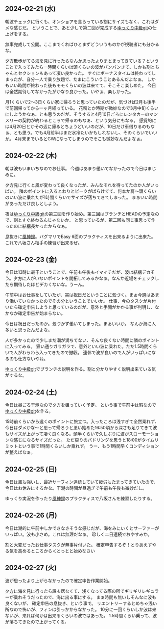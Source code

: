 ## 2024-02-21 (水)

朝波チェックに行くも、オンショアを食らっている割にサイズもなく、これはダメな感じだ。
ということで、あと少しで第二回が完成する[ゆっくり中級git](%E3%82%86%E3%81%A3%E3%81%8F%E3%82%8A%E4%B8%AD%E7%B4%9Agit)の仕上げをする。

無事完成して公開。ここまでくればひとまずどういうものかが視聴者にも分かるな。

夕方散歩がてら海を見に行ったらなんか思ったよりまとまってきている？ということで入ってみたら一時間くらいは頭くらいの波がバンバンきて、しかも割とちゃんとセクションもあって凄い良かった。
すぐにボーナスタイムは終わってしまったが、自分一人で乗り放題で、たまにこういうことあるんだよなぁ。
しかもいい時間が終わった後もモモくらいの波は来てて、そこそこ楽しめた。
今日は全然期待してなかったがかなり良かった。いやぁ、楽しかった。

月1くらいで2〜3日くらい家に帰ろうと思っていたのだが、気づけば2月も後半で前回帰ってから一ヶ月経っている。
花粉とか時期が微妙なので3月中旬くらいにしようかなぁ、とも思うのだが、そうすると4月10日ごろにレンタカーのマンスリーの契約が終わるところで帰るのもなぁ、という気分にもなる。
感覚的には4月20日とかその辺に帰るとちょうどいいのだが、10日だけ車借りるのもなぁ、とも思う。でも4月前半はまだ水冷たいかもしれないし、そのくらいでいいか。
4月末までいるとGWになってしまうのでそこも微妙なんだよなぁ。

## 2024-02-22 (木)

朝は波もいまいちなのでお仕事。
今週はあまり働いてなかったので今日はまじめに。

夕方見に行くと風が変わって良くなったが、みんなそれを待ってたのか人がいっぱい。
隣のポイントに入るとわりとピークがばらけてて、何本か肩～頭くらいのいい波に乗れたが1時間くらいでサイズが落ちてきてしまった。
まぁいい時間があっただけ良しとしよう。

夜は[ゆっくり中級git](%E3%82%86%E3%81%A3%E3%81%8F%E3%82%8A%E4%B8%AD%E7%B4%9Agit)の第三回を作り始め。第三回はブランチとHEADの予定なので、割とすぐ終わるんじゃないか、
と思っているが、第二回も同じ事思って作ったのに結構長かったからなぁ。

息抜きに[風神録](%E9%A2%A8%E7%A5%9E%E9%8C%B2)。バグマリでEasy 6面のプラクティスを出来るように出来た。これで八坂さん相手の練習が出来るぜ。

## 2024-02-23 (金)

今日は13時に最干ということで、午前も午後もイマイチだが、波は結構デカそう。夕方に人がいないポイントを開拓してみるかなぁ。なんか近場をチェックしたら期待したほどデカくないな。うーん。

午前中はお仕事をしていたが、実は祝日だということに気づく。まぁ今週はあまり働いていなかったのでその分ということでいいか。
仕事、今のタスクが片付いたら確定申告しようと思っているのだが、意外と手間がかかる事が判明し、なかなか確定申告が始まらない。

今日は祝日だったのか。気づかず働いてしまった。まぁいいか。
なんか海に人多いと思ったんだよな。

人が多かったので少しまだ潮が満ちてない、そんな良くない時間に隣のポイントに入ってみる。
狙い通りガラガラで、意外といい波に乗れた。ただ1.5時間くらいで人がわらわら入ってきたので撤収。
連休で波が良いので人がいっぱいになるのも仕方ないやね。

[ゆっくり中級git](%E3%82%86%E3%81%A3%E3%81%8F%E3%82%8A%E4%B8%AD%E7%B4%9Agit)でブランチの説明を作る。割と分かりやすく説明出来ている気がするな。

## 2024-02-24 (土)

今日は昼ごろ干潮なので夕方を狙っていく予定。
という事で午前中は暇なので[ゆっくり中級git](%E3%82%86%E3%81%A3%E3%81%8F%E3%82%8A%E4%B8%AD%E7%B4%9Agit)を作る。

15時前くらいから遠くのポイントに旅立つ。入ったころは浅すぎて全然乗れず、今日はダメかな～と思って帰ろうと思い始めた16:50頃から深さも足りてきて波もサイズが上がって凄く良くなる。頭半くらいで久しぶりに波がスローモーションな感じになるサイズだった。
ただ戻りのパドリングを思うと18:00がタイムリミットという事で1時間くらいしか乗れず。
うー、もう1時間早くコンディションが整えばなぁ。

## 2024-02-25 (日)

今日は風も強いし、最近サーフィン連続していて疲労もたまってきていたので、今日はお休みにするかな。干潮の時間が昼過ぎで午前も午後も微妙だし。

ゆっくり実況を作ったり[風神録](%E9%A2%A8%E7%A5%9E%E9%8C%B2)のプラクティスで八坂さんを練習したりする。

## 2024-02-26 (月)

今日は潮的に午前中しかできなさそうな感じだが、海をみにいくとサーファーがいっぱい。波も小さめ。これは無理だなぁ。
珍しく二日連続でおやすみか。

割と大変だったお仕事タスクが無事片付いた。
確定申告するぞ！とりあえずやる気を高めるところから＜とっとと始めなさい

## 2024-02-27 (火)

波が思ったより上がらなかったので確定申告作業開始。

夕方に海を見に行ったら誰も居なくて、浅くなってる際の所でギリギリレギュラーが乗れそうだったので、海に出る事にする。
まぁ時間も無いしそんなに波も良くないが、
確定申告の息抜き、という事で。
リエントリーするとめちゃ浅い所なので怖いが、フィンは引っかからなかった。
10分に一回くらいしか波は来ないが、来れば何かは出来るくらいの波ではあった。
1.5時間くらい乗って、波が落ちてきたので上がってくる。